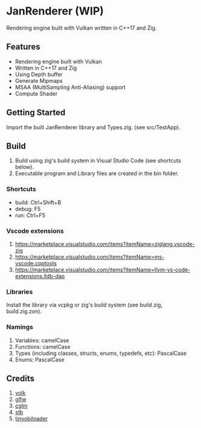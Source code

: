# **JanRenderer (WIP)**

Rendering engine built with Vulkan written in C++17 and Zig.

## **Features**

- Rendering engine built with Vulkan
- Written in C++17 and Zig
- Using Depth buffer
- Generate Mipmaps
- MSAA (MultiSampling Anti-Aliasing) support
- Compute Shader

## **Getting Started**

Import the built JanRenderer library and Types.zig. (see src/TestApp).

## **Build**

1. Build using zig's build system in Visual Studio Code (see shortcuts below).
2. Executable program and Library files are created in the bin folder.

### Shortcuts

- build: Ctrl+Shift+B
- debug: F5
- run: Ctrl+F5

### Vscode extensions

1. <https://marketplace.visualstudio.com/items?itemName=ziglang.vscode-zig>
2. <https://marketplace.visualstudio.com/items?itemName=ms-vscode.cpptools>
3. <https://marketplace.visualstudio.com/items?itemName=llvm-vs-code-extensions.lldb-dap>

### Libraries

Install the library via vcpkg or zig's build system (see build.zig, build.zig.zon).

### Namings

1. Variables: camelCase
2. Functions: camelCase
3. Types (including classes, structs, enums, typedefs, etc): PascalCase
4. Enums: PascalCase

## **Credits**

1. [volk](https://github.com/zeux/volk)
2. [glfw](https://github.com/glfw/glfw)
3. [cglm](https://github.com/recp/cglm)
4. [stb](https://github.com/nothings/stb)
5. [tinyobjloader](https://github.com/tinyobjloader/tinyobjloader)

